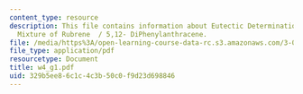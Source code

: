 ```yaml
---
content_type: resource
description: This file contains information about Eutectic Determination of a Binary
  Mixture of Rubrene  / 5,12- DiPhenylanthracene.
file: /media/https%3A/open-learning-course-data-rc.s3.amazonaws.com/3-014-materials-laboratory-fall-2006/329b5ee86c1c4c3b50c0f9d23d698846_w4_g1.pdf
file_type: application/pdf
resourcetype: Document
title: w4_g1.pdf
uid: 329b5ee8-6c1c-4c3b-50c0-f9d23d698846
---
```

